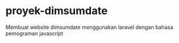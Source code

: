 # proyek-dimsumdate
Membuat website dimsumdate menggunakan laravel dengan bahasa pemograman javascript 
